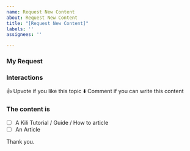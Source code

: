 ```yaml
---
name: Request New Content
about: Request New Content
title: "[Request New Content]"
labels: ''
assignees: ''

---
```


### My Request
<!--Please explain clearly what article would you like to see.-->

### Interactions
👍 Upvote if you like this topic
⬇️ Comment if you can write this content

### The content is

- [ ] A Kili Tutorial / Guide / How to article
- [ ] An Article

Thank you.
